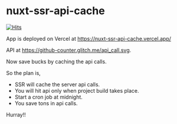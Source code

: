# nuxt-ssr-api-cache
[![Hits](https://hits.seeyoufarm.com/api/count/incr/badge.svg?url=https%3A%2F%2Fgithub.com%2FMexsonFernandes%2Fnuxt-ssr-api-cache&count_bg=%2379C83D&title_bg=%23555555&icon=&icon_color=%23E7E7E7&title=hits&edge_flat=false)](https://hits.seeyoufarm.com)

App is deployed on Vercel at https://nuxt-ssr-api-cache.vercel.app/

API at https://github-counter.glitch.me/api_call.svg.

Now save bucks by caching the api calls.

So the plan is,
- SSR will cache the server api calls.
- You will hit api only when project build takes place.
- Start a cron job at midnight.
- You save tons in api calls.

Hurray!!
